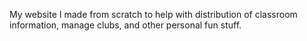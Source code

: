 My website I made from scratch to help with distribution of classroom information, manage clubs, and other personal fun stuff.